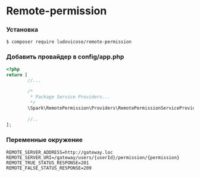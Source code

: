 # Remote-permission

### Установка
```shell
$ composer require ludovicose/remote-permission
```

### Добавить провайдер в config/app.php
```php
<?php
return [
        //...
        
        /*
         * Package Service Providers...
         */
        \Spark\RemotePermission\Providers\RemotePermissionServiceProvider::class,
        
        //..
];
```

### Переменные окружение
```env
REMOTE_SERVER_ADDRESS=http://gateway.loc 
REMOTE_SERVER_URI=/gateway/users/{userId}/permission/{permission} 
REMOTE_TRUE_STATUS_RESPONSE=201
REMOTE_FALSE_STATUS_RESPONSE=209
```
